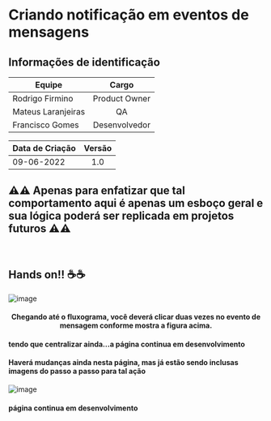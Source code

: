 # Criando notificação em eventos de mensagens

## Informações de identificação 
| Equipe   |      Cargo      |
|----------|:-------------:|
| Rodrigo Firmino |  Product Owner |
| Mateus Laranjeiras |    QA   |
| Francisco Gomes | Desenvolvedor |

|Data de Criação| Versão |
|----------|:-------------:|
|09-06-2022|1.0|


## ⚠️⚠️ Apenas para enfatizar que tal comportamento aqui é apenas um esboço geral e sua lógica poderá ser replicada em projetos futuros ⚠️⚠️
<br>

## Hands on!! ☕☕

![image](https://user-images.githubusercontent.com/95197081/172933639-e3bacd0b-579a-4b73-b934-b24cfb3cabcb.png)
#### <center> Chegando até o fluxograma, você deverá clicar duas vezes no evento de mensagem conforme mostra a figura acima. </center> 
#### tendo que centralizar ainda...a página continua em desenvolvimento     


#### Haverá mudanças ainda nesta página, mas já estão sendo inclusas imagens do passo a passo para tal ação
![image](https://user-images.githubusercontent.com/95197081/172936171-194266e2-201b-4cce-b26c-67f42efde7bc.png)
<br>
#### página continua em desenvolvimento


